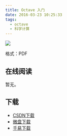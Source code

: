 ```yaml
---
title: Octave 入门
date: 2016-03-23 10:25:33
tags:
  - octave
  - 科学计算
---
```


![](http://ww1.sinaimg.cn/large/841aea59jw1f26l45n76oj20ka0q878b.jpg)

格式：PDF

<!--more-->

## 在线阅读 ##

暂无。

## 下载 ##

+ [CSDN下载](http://download.csdn.net/detail/u012550782/6455307)
+ [微盘下载](http://vdisk.weibo.com/s/aADaW4YRjjofa)
+ [千易下载](http://1000eb.com/1jmn0)